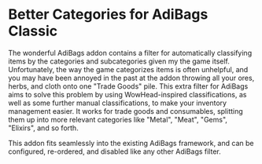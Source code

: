 # Better Categories for AdiBags Classic

The wonderful AdiBags addon contains a filter for automatically classifying
items by the categories and subcategories given my the game itself.
Unfortunately, the way the game categorizes items is often unhelpful, and you
may have been annoyed in the past at the addon throwing all your ores, herbs,
and cloth onto one "Trade Goods" pile. This extra filter for AdiBags aims to
solve this problem by using WowHead-inspired classifications, as well as some
further manual classifications, to make your inventory management easier. It
works for trade goods and consumables, splitting them up into more relevant
categories like "Metal", "Meat", "Gems", "Elixirs", and so forth.

This addon fits seamlessly into the existing AdiBags framework, and can be
configured, re-ordered, and disabled like any other AdiBags filter.
